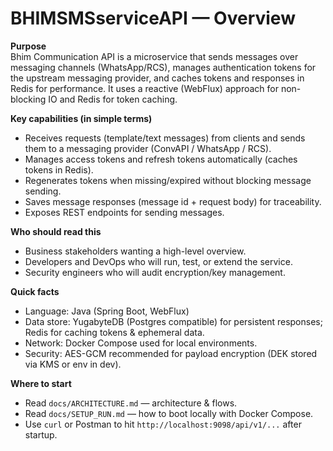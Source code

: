# BHIMSMSserviceAPI — Overview

**Purpose**  
Bhim Communication API is a microservice that sends messages over messaging channels (WhatsApp/RCS), manages authentication tokens for the upstream messaging provider, and caches tokens and responses in Redis for performance. It uses a reactive (WebFlux) approach for non-blocking IO and Redis for token caching.

**Key capabilities (in simple terms)**
- Receives requests (template/text messages) from clients and sends them to a messaging provider (ConvAPI / WhatsApp / RCS).
- Manages access tokens and refresh tokens automatically (caches tokens in Redis).
- Regenerates tokens when missing/expired without blocking message sending.
- Saves message responses (message id + request body) for traceability.
- Exposes REST endpoints for sending messages.

**Who should read this**  
- Business stakeholders wanting a high-level overview.  
- Developers and DevOps who will run, test, or extend the service.  
- Security engineers who will audit encryption/key management.

**Quick facts**  
- Language: Java (Spring Boot, WebFlux)  
- Data store: YugabyteDB (Postgres compatible) for persistent responses; Redis for caching tokens & ephemeral data.  
- Network: Docker Compose used for local environments.  
- Security: AES-GCM recommended for payload encryption (DEK stored via KMS or env in dev).

**Where to start**  
- Read `docs/ARCHITECTURE.md` — architecture & flows.  
- Read `docs/SETUP_RUN.md` — how to boot locally with Docker Compose.  
- Use `curl` or Postman to hit `http://localhost:9098/api/v1/...` after startup.
